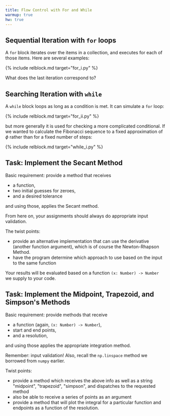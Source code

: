```yaml
---
title: Flow Control with For and While
warmup: true
hw: true
---
```


## Sequential Iteration with `for` loops

A `for` block iterates over the items in a collection, and executes for each of
those items.  Here are several examples:

{% include relblock.md target="for_i.py" %}

What does the last iteration correspond to?

## Searching Iteration with `while`

A `while` block loops as long as a condition is met.  It can simulate a `for` loop:

{% include relblock.md target="for_ii.py" %}

but more generally it is used for checking a more complicated conditional.  If
we wanted to calculate the Fibonacci sequence to a fixed approximation of $\phi$
rather than for a fixed number of steps:

{% include relblock.md target="while_i.py" %}

## Task: Implement the Secant Method

Basic requirement: provide a method that receives

 - a function,
 - two initial guesses for zeroes,
 - and a desired tolerance

and using those, applies the Secant method.

From here on, your assignments should always do appropriate input validation.

The twist points:
 - provide an alternative implementation that can use the derivative (another function argument), which is of
course the Newton-Rhapson Method.
 - have the program determine which approach to use based on the input to the same
 function

Your results will be evaluated based on a function `(x: Number) -> Number` we supply to your code.

## Task: Implement the Midpoint, Trapezoid, and Simpson\'s Methods

Basic requirement: provide methods that receive

 - a function (again, `(x: Number) -> Number`),
 - start and end points,
 - and a resolution,

and using those applies the appropriate integration method.

Remember: input validation!  Also, recall the `np.linspace` method we borrowed from
`numpy` earlier.

Twist points:

 - provide a method which receives the above info as well as a string
 \"midpoint\", \"trapezoid\", \"simpson\", and dispatches to the requested method
 - also be able to receive a series of points as an argument
 - provide a method that will plot the integral for a particular function and endpoints
 as a function of the resolution.